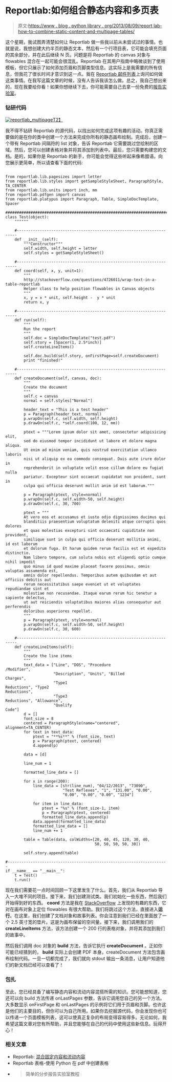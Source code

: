 # Reportlab:如何组合静态内容和多页表

> 原文:[https://www . blog . python library . org/2013/08/09/report lab-how-to-combine-static-content-and-multipage-tables/](https://www.blog.pythonlibrary.org/2013/08/09/reportlab-how-to-combine-static-content-and-multipage-tables/)

这个星期，我试图弄清楚如何让 Reportlab 做一些我以前从未尝试过的事情。也就是说，我想创建大约半页的静态文本，然后有一个行项目表，它可能会填充页面的其余部分，并在此后继续 N 页。问题是将 Reportlab 的 canvas 对象与 flowables 混合在一起可能会很混乱。Reportlab 在其用户指南中略微谈到了使用模板，但它只展示了如何添加页眉和页脚类型信息。这实际上是我需要的所有信息，但我花了很长时间才意识到这一点。我在 [Reportlab 邮件列表](http://two.pairlist.net/pipermail/reportlab-users/2013-August/010829.html)上询问如何做这类事情。在我写这篇文章的时候，没有人告诉我该怎么做。总之，我自己想出来的，现在我要给你看！如果你想继续下去，你可能需要自己去拿一份免费的[报告实验室](http://www.reportlab.com/)。

### 钻研代码

[![reportlab_multipage](../Images/4c098fe1f2d98e0ddddea0348afb9d4f.png)T2】](https://www.blog.pythonlibrary.org/wp-content/uploads/2013/08/reportlab_multipage.png)

我不得不钻研 Reportlab 的源代码，以找出如何完成这项有趣的活动。你真正需要做的是在你的类中创建一个方法来完成你所有的静态画布绘制。完成后，创建一个带有 Reportlab 间隔符的 list 对象，告诉 Reportlab 它需要跳过您绘制的区域。然后，您可以创建表格对象并将其添加到列表中。最后，您只需要构建您的文档。是的，如果你是 Reportlab 的新手，你可能会觉得这些听起来像希腊语。向您展示更简单，所以请查看下面的代码:

```

from reportlab.lib.pagesizes import letter
from reportlab.lib.styles import getSampleStyleSheet, ParagraphStyle, TA_CENTER
from reportlab.lib.units import inch, mm
from reportlab.pdfgen import canvas
from reportlab.platypus import Paragraph, Table, SimpleDocTemplate, Spacer

########################################################################
class Test(object):
    """"""

    #----------------------------------------------------------------------
    def __init__(self):
        """Constructor"""
        self.width, self.height = letter
        self.styles = getSampleStyleSheet()

    #----------------------------------------------------------------------
    def coord(self, x, y, unit=1):
        """
        http://stackoverflow.com/questions/4726011/wrap-text-in-a-table-reportlab
        Helper class to help position flowables in Canvas objects
        """
        x, y = x * unit, self.height -  y * unit
        return x, y

    #----------------------------------------------------------------------
    def run(self):
        """
        Run the report
        """
        self.doc = SimpleDocTemplate("test.pdf")
        self.story = [Spacer(1, 2.5*inch)]
        self.createLineItems()

        self.doc.build(self.story, onFirstPage=self.createDocument)
        print "finished!"

    #----------------------------------------------------------------------
    def createDocument(self, canvas, doc):
        """
        Create the document
        """
        self.c = canvas
        normal = self.styles["Normal"]

        header_text = "This is a test header"
        p = Paragraph(header_text, normal)
        p.wrapOn(self.c, self.width, self.height)
        p.drawOn(self.c, *self.coord(100, 12, mm))

        ptext = """Lorem ipsum dolor sit amet, consectetur adipisicing elit,
        sed do eiusmod tempor incididunt ut labore et dolore magna aliqua. 
        Ut enim ad minim veniam, quis nostrud exercitation ullamco laboris 
        nisi ut aliquip ex ea commodo consequat. Duis aute irure dolor in
        reprehenderit in voluptate velit esse cillum dolore eu fugiat nulla
        pariatur. Excepteur sint occaecat cupidatat non proident, sunt in 
        culpa qui officia deserunt mollit anim id est laborum."""

        p = Paragraph(ptext, style=normal)
        p.wrapOn(self.c, self.width-50, self.height)
        p.drawOn(self.c, 30, 700)

        ptext = """
        At vero eos et accusamus et iusto odio dignissimos ducimus qui 
        blanditiis praesentium voluptatum deleniti atque corrupti quos dolores 
        et quas molestias excepturi sint occaecati cupiditate non provident, 
        similique sunt in culpa qui officia deserunt mollitia animi, id est laborum
        et dolorum fuga. Et harum quidem rerum facilis est et expedita distinctio. 
        Nam libero tempore, cum soluta nobis est eligendi optio cumque nihil impedit
        quo minus id quod maxime placeat facere possimus, omnis voluptas assumenda est,
        omnis dolor repellendus. Temporibus autem quibusdam et aut officiis debitis aut 
        rerum necessitatibus saepe eveniet ut et voluptates repudiandae sint et 
        molestiae non recusandae. Itaque earum rerum hic tenetur a sapiente delectus,
        ut aut reiciendis voluptatibus maiores alias consequatur aut perferendis
        doloribus asperiores repellat.
        """
        p = Paragraph(ptext, style=normal)
        p.wrapOn(self.c, self.width-50, self.height)
        p.drawOn(self.c, 30, 600)

    #----------------------------------------------------------------------
    def createLineItems(self):
        """
        Create the line items
        """
        text_data = ["Line", "DOS", "Procedure
/Modifier",
                     "Description", "Units", "Billed
Charges",
                     "Type1
Reductions", "Type2
Reductions",
                     "Type3
Reductions", "Allowance",
                     "Qualify
Code"]
        d = []
        font_size = 8
        centered = ParagraphStyle(name="centered", alignment=TA_CENTER)
        for text in text_data:
            ptext = "**%s**" % (font_size, text)
            p = Paragraph(ptext, centered)
            d.append(p)

        data = [d]

        line_num = 1

        formatted_line_data = []

        for x in range(200):
            line_data = [str(line_num), "04/12/2013", "73090", 
                         "Test Reflexes", "1", "131.00", "0.00", 
                         "0.00", "0.00", "0.00", "1234"]

            for item in line_data:
                ptext = "%s" % (font_size-1, item)
                p = Paragraph(ptext, centered)
                formatted_line_data.append(p)
            data.append(formatted_line_data)
            formatted_line_data = []
            line_num += 1

        table = Table(data, colWidths=[20, 40, 45, 120, 30, 40, 
                                       50, 50, 50, 50, 30])

        self.story.append(table)

#----------------------------------------------------------------------
if __name__ == "__main__":
    t = Test()
    t.run()

```

现在我们需要花一点时间回顾一下这里发生了什么。首先，我们从 Reportlab 导入一大堆不同的项目。接下来，我们创建测试类。我们初始化一些东西，然后我们开始得到好的东西。 **coord** 方法是我在 [StackOverflow](http://stackoverflow.com/questions/4726011/wrap-text-in-a-table-reportlab) 上发现的有趣的东西，它对在画布对象上定位 flowables 有很大帮助。我们将跳过这个方法，直接进入**运行**。在这里，我们创建了文档对象和故事列表。你会注意到我们已经在里面放了一个 2.5 英寸宽的垫片。这是为画布保留的空间量。接下来，我们调用我们的 **createLineItems** 方法，该方法创建一个 200 行的表格对象，并将其添加到我们的故事中。

然后我们调用 doc 对象的 **build** 方法，告诉它执行 **createDocument** 。正如你可能已经猜到的， **build** 实际上会创建 PDF 本身。createDocument 方法包含画布绘制代码。一旦一切都完成了，我们就向 stdout 输出一条消息，让用户知道他们的新文档已经可以查看了！

### 包扎

至此，您已经具备了编写静态内容和流动内容混搭所需的知识。您可能想知道，您还可以向 build 方法传递 onLastPages 参数，告诉它调用您自己的另一个方法。大多数显示 onFirstPage 和 onLastPages 的示例将它们用于页眉和页脚。也许这是他们的主要目的，但你可以为自己所用。如果你去挖掘源代码，你会发现你也可以传递一个页面模板列表，这可以使真正复杂的布局变得容易得多。无论如何，我希望这篇文章对您有所帮助，并且您能够在自己的代码中使用这些新信息。玩得开心！

### 相关文章

*   Reportlab: [混合固定内容和流动内容](https://www.blog.pythonlibrary.org/2012/06/27/reportlab-mixing-fixed-content-and-flowables/)
*   Reportlab 表格-使用 Python 在 pdf 中创建表格
*   >简单的分步报告实验室教程